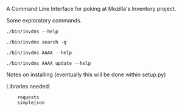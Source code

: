 A Command Line Interface for poking at Mozilla's Inventory project.


Some exploratory commands.

```
./bin/invdns --help
```

```
./bin/invdns search -q
```

```
./bin/invdns AAAA --help
```

```
./bin/invdns AAAA update --help
```

Notes on installing (eventually this will be done within setup.py)

Libraries needed:
```
    requests
    simplejson
```
